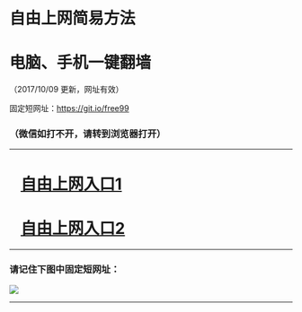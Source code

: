 ﻿# 自由上网简易方法

# 电脑、手机一键翻墙

（2017/10/09 更新，网址有效）

固定短网址：https://git.io/free99

### （微信如打不开，请转到浏览器打开）


***





# &nbsp;&nbsp; <a href="http://ft3060729979.fwq-tz-1001.info/fwqtz01.html?t=100900117094 " target="_blank">自由上网入口1</a>
# &nbsp;&nbsp; <a href="http://ft351131093.fwq-tz-1002.info/fwqtz02.html?t=100900110962 " target="_blank">自由上网入口2</a>
***

### 请记住下图中固定短网址：

<img src="https://s3-us-west-2.amazonaws.com/fwq-1001/yjfq-20170905okok.png" /> 


***

